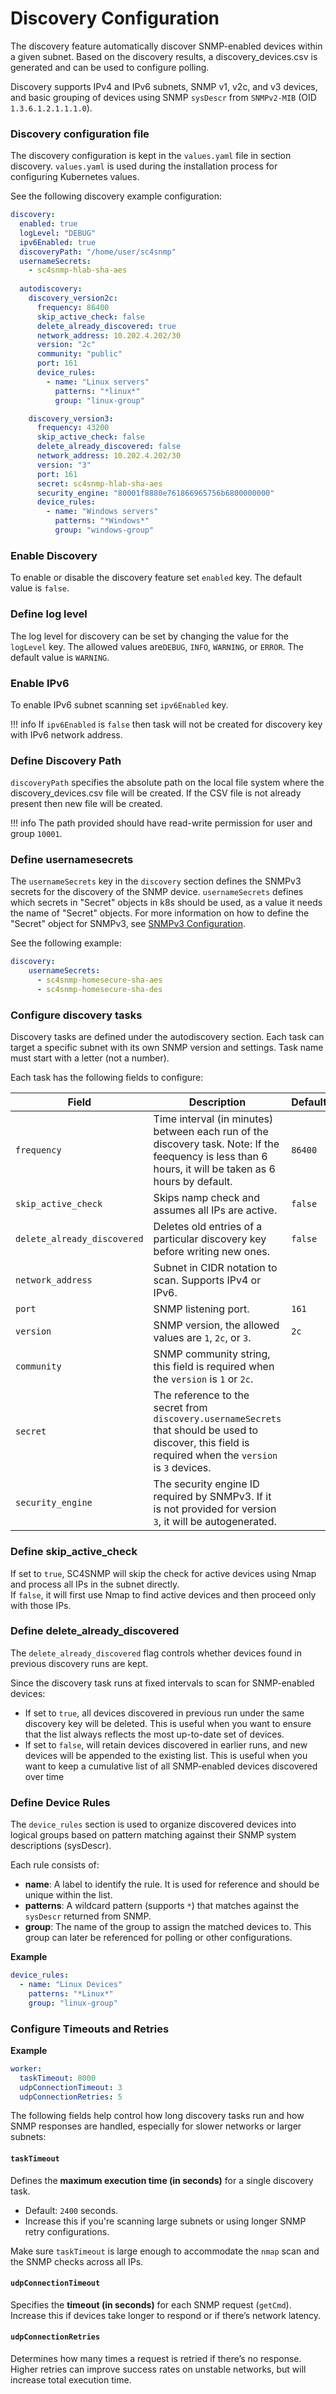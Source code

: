 # Discovery Configuration
  
The discovery feature automatically discover SNMP-enabled devices within a given subnet. Based on the discovery results, a discovery_devices.csv is generated and can be used to configure polling.

Discovery supports IPv4 and IPv6 subnets, SNMP v1, v2c, and v3 devices, and basic grouping of devices using SNMP `sysDescr` from `SNMPv2-MIB` (OID `1.3.6.1.2.1.1.1.0`).


### Discovery configuration file

The discovery configuration is kept in the `values.yaml` file in section discovery.
`values.yaml` is used during the installation process for configuring Kubernetes values.

See the following discovery example configuration:
```yaml
discovery:
  enabled: true
  logLevel: "DEBUG"
  ipv6Enabled: true
  discoveryPath: "/home/user/sc4snmp"
  usernameSecrets:
    - sc4snmp-hlab-sha-aes
  
  autodiscovery:
    discovery_version2c:
      frequency: 86400
      skip_active_check: false
      delete_already_discovered: true
      network_address: 10.202.4.202/30
      version: "2c"
      community: "public"
      port: 161
      device_rules:
        - name: "Linux servers"
          patterns: "*linux*"
          group: "linux-group"

    discovery_version3:
      frequency: 43200
      skip_active_check: false
      delete_already_discovered: false
      network_address: 10.202.4.202/30
      version: "3"
      port: 161
      secret: sc4snmp-hlab-sha-aes
      security_engine: "80001f8880e761866965756b6800000000"
      device_rules:
        - name: "Windows servers"
          patterns: "*Windows*"
          group: "windows-group"

```

### Enable Discovery
To enable or disable the discovery feature set `enabled` key. 
The default value is `false`. 

### Define log level
The log level for discovery can be set by changing the value for the `logLevel` key. The allowed values are`DEBUG`, `INFO`, `WARNING`, or `ERROR`. 
The default value is `WARNING`.

### Enable IPv6
To enable IPv6 subnet scanning set `ipv6Enabled` key.

!!! info 
    If `ipv6Enabled` is `false` then task will not be created for discovery key with IPv6 network address.

### Define Discovery Path
`discoveryPath` specifies the absolute path on the local file system where the discovery_devices.csv file will be created.
If the CSV file is not already present then new file will be created.

!!! info
    The path provided should have read-write permission for user and group `10001`.

### Define usernamesecrets
The `usernameSecrets` key in the `discovery` section defines the SNMPv3 secrets for the discovery of the SNMP device. 
`usernameSecrets` defines which secrets in "Secret" objects in k8s should be used, as a value it needs the name of "Secret" objects. 
For more information on how to define the "Secret" object for SNMPv3, see [SNMPv3 Configuration](snmpv3-configuration.md).

See the following example:
```yaml
discovery:
    usernameSecrets:
      - sc4snmp-homesecure-sha-aes
      - sc4snmp-homesecure-sha-des
```   

### Configure discovery tasks
Discovery tasks are defined under the autodiscovery section. Each task can target a specific subnet with its own SNMP version and settings. 
Task name must start with a letter (not a number).

Each task has the following fields to configure:

| Field                          | Description                                                                                                                                                                                                                             | Default | Required |
|------------------              |-----------------------------------------------------------------------------------------------------------------------------------------------------------------------------------------------------------------------------------------|---------|----------|
| `frequency`                    | Time interval (in minutes) between each run of the discovery task. Note: If the feequency is less than 6 hours, it will be taken as 6 hours by default.                                                                                                                                                                        | `86400` | NO       |
| `skip_active_check`            | Skips namp check and assumes all IPs are active.                                                                                                                                                                                          | `false` | NO       |
| `delete_already_discovered`    | Deletes old entries of a particular discovery key before writing new ones.                                                                                                                                                              | `false` | NO       |
| `network_address`              | Subnet in CIDR notation to scan. Supports IPv4 or IPv6.                                                                                                                                                                                 |         | YES      |
| `port`                         | SNMP listening port.                                                                                                                                                                                                                    | `161`   | NO       |
| `version`                      | SNMP version, the allowed values are `1`, `2c`, or `3`.                                                                                                                                                                                 |    `2c`     | NO      |
| `community`                    | SNMP community string, this field is required when the `version` is `1` or `2c`.                                                                                                                                                        |         | NO       |
| `secret`                       | The reference to the secret from `discovery.usernameSecrets` that should be used to discover, this field is required when the `version` is `3` devices.                                                                                                                                   |         | NO       |
| `security_engine`              | The security engine ID required by SNMPv3. If it is not provided for version `3`, it will be autogenerated.                                                                                                                             |         | NO       |

### Define skip_active_check
If set to `true`, SC4SNMP will skip the check for active devices using Nmap and process all IPs in the subnet directly.  
If `false`, it will first use Nmap to find active devices and then proceed only with those IPs.

### Define delete_already_discovered
The `delete_already_discovered` flag controls whether devices found in previous discovery runs are kept.

Since the discovery task runs at fixed intervals to scan for SNMP-enabled devices:
  - If set to `true`, all devices discovered in previous run under the same discovery key will be deleted. This is useful when you want to ensure that the list always reflects the most up-to-date set of devices.
  - If set to `false`, will retain devices discovered in earlier runs, and new devices will be appended to the existing list. This is useful when you want to keep a cumulative list of all SNMP-enabled devices discovered over time
    
### Define Device Rules
The `device_rules` section is used to organize discovered devices into logical groups based on pattern matching against their SNMP system descriptions (sysDescr).

Each rule consists of:

- **name**: A label to identify the rule. It is used for reference and should be unique within the list.
- **patterns**: A wildcard pattern (supports `*`) that matches against the `sysDescr` returned from SNMP.
- **group**: The name of the group to assign the matched devices to. This group can later be referenced for polling or other configurations.

**Example**
```yaml
device_rules:
  - name: "Linux Devices"
    patterns: "*Linux*"
    group: "linux-group" 
```

### Configure Timeouts and Retries

**Example**
```yaml
worker:
  taskTimeout: 8000
  udpConnectionTimeout: 3
  udpConnectionRetries: 5 
```

The following fields help control how long discovery tasks run and how SNMP responses are handled, especially for slower networks or larger subnets:

#### `taskTimeout`

Defines the **maximum execution time (in seconds)** for a single discovery task.  
- Default: `2400` seconds.  
- Increase this if you're scanning large subnets or using longer SNMP retry configurations.

Make sure `taskTimeout` is large enough to accommodate the `nmap` scan and the SNMP checks across all IPs.

#### `udpConnectionTimeout`

Specifies the **timeout (in seconds)** for each SNMP request (`getCmd`).  
Increase this if devices take longer to respond or if there’s network latency.

#### `udpConnectionRetries`

Determines how many times a request is retried if there’s no response.  
Higher retries can improve success rates on unstable networks, but will increase total execution time.
